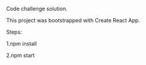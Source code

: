 Code challenge solution.

This project was bootstrapped with Create React App.

Steps:

1.npm install

2.npm start
